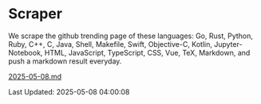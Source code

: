 # Scraper

We scrape the github trending page of these languages: Go, Rust, Python, Ruby, C++, C, Java, Shell, Makefile, Swift, Objective-C, Kotlin, Jupyter-Notebook, HTML, JavaScript, TypeScript, CSS, Vue, TeX, Markdown, and push a markdown result everyday.

[2025-05-08.md](https://github.com/yangwenmai/github-trending-backup/blob/master/2025-05-08.md)

Last Updated: 2025-05-08 04:00:08